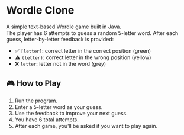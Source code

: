 # Wordle Clone

A simple text-based Wordle game built in Java.  
The player has 6 attempts to guess a random 5-letter word. After each guess, letter-by-letter feedback is provided:

- ✅ `[letter]`: correct letter in the correct position (green)
- ⚠️ `(letter)`: correct letter in the wrong position (yellow)
- ❌ ` letter `: letter not in the word (grey)

## 🎮 How to Play

1. Run the program.
2. Enter a 5-letter word as your guess.
3. Use the feedback to improve your next guess.
4. You have 6 total attempts.
5. After each game, you’ll be asked if you want to play again.
